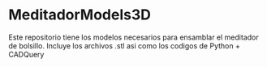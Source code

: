 # MeditadorModels3D
Este repositorio tiene los modelos necesarios para ensamblar el meditador de bolsillo. Incluye los archivos .stl asi como los codigos de Python + CADQuery
